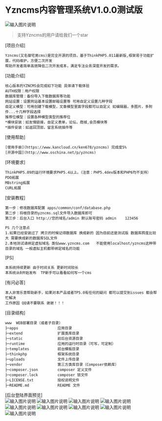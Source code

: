 # Yzncms内容管理系统V1.0.0测试版
![输入图片说明](https://img.shields.io/badge/php-%3E%3D5.4-000.svg "在这里输入图片标题")

>支持Yzncms的用户请给我们一个star

[项目介绍]
```
Yzncms(又名御宅男cms)是完全开源的项目，基于ThinkPHP5.011最新版,框架易于功能扩展，代码维护，方便二次开发  
帮助开发者简单高效降低二次开发成本，满足专注业务深度开发的需求。
```

[功能介绍]
```
核心版本的YZNCMS会完成如下功能 具体请下载体验
AUTH权限：用户权限
数据库管理：备份导入下载数据库等功能
网站设置：设置网站基本设置邮箱设置等 可用自定义设置几种字段
自定义模型：可用创建下载模型，文章模型里面字段都可以自定义 如编辑器，多图片，多附件...十几种字段选择
推荐位模型：设置各种模型类型的推荐位
*模块安装：如友情链接，自定义表单，论坛，商城,会员模块等
*插件安装：如返回顶部，留言系统插件等
```

[使用帮助]
```
[使用手册](https://www.kancloud.cn/ken678/yzncms) 完成度5%
[开源中国](http://www.oschina.net/p/yzncms)
```

[环境要求]
```
ThinkPHP5.09的运行环境要求PHP5.4以上。（注意：PHP5.4dev版本和PHP6均不支持）
PDO拓展
MBstring拓展
CURL拓展
```

[安装教程]
```
第一步：修改数据库配置 apps/common/conf/database.php  
第二步：将根目录的yzncms.sql文件导入数据库即可  
第三步：后台入口 http://您的域名/admin 默认账号密码 admin    123456   

PS 几个注意点
1.如果已经安装过了 拷贝的时候记得数据库 换成新的 因为目前还是测试版 数据库跨度比较大 需要换成新的数据库SQL文件
2.本地测试请绑定虚拟域名 类似www.yzncms.com   不能使用localhost/yzncms这种带目录的域名 一般虚拟主机都带绑定域名的功能
```

[PS]
```
本系统持续更新 由于时间关系 更新时间较长
本系统从0开始发布  TP新手可以看看如何写一个cms
```
[有问必答]
```
本人非常乐意帮助新手，如果对本产品或者TP5.0有任何的疑问 都可以提交到issues 都会帮忙解决
工作原因 QQ请不要联系 谢谢！！！
```

[目录结构]
```
www  WEB部署目录（或者子目录）
├─apps                  应用目录
├─extend                扩展类库目录
├─static                前后台资源目录
├─runtime               应用的运行时目录（可写，可定制）
├─templates             前台模板目录
├─thinkphp              框架系统目录
├─uploads               文件上传目录
├─vendor                第三方类库目录（Composer依赖库）
├─composer.json         composer 定义文件
├─composer.lock         composer 锁文件
├─LICENSE.txt           授权说明文件
├─README.md             README 文件
```

[后台登陆界面预览]  
![输入图片说明](https://gitee.com/uploads/images/2017/1018/172222_58368544_555541.jpeg "QQ截图20171018171622.jpg")
![输入图片说明](https://git.oschina.net/uploads/images/2017/0904/091039_830d8119_555541.png "添加内容.png")
![输入图片说明](https://git.oschina.net/uploads/images/2017/0601/134316_df6a7b60_555541.jpeg "在这里输入图片标题")
![输入图片说明](https://git.oschina.net/uploads/images/2017/0905/175949_bc011124_555541.png "Yzncms.png")
![输入图片说明](https://git.oschina.net/uploads/images/2017/0613/152302_f2081fba_555541.png "在这里输入图片标题")
![输入图片说明](https://git.oschina.net/uploads/images/2017/0601/134327_f760ee6b_555541.jpeg "在这里输入图片标题")
![输入图片说明](https://git.oschina.net/uploads/images/2017/0601/134335_cd0f4d67_555541.jpeg "在这里输入图片标题")
![输入图片说明](https://git.oschina.net/uploads/images/2017/0601/134344_ce09d530_555541.jpeg "在这里输入图片标题")
![输入图片说明](https://git.oschina.net/uploads/images/2017/0715/212221_2809862f_555541.png "Yzncms.png")